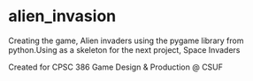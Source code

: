 # alien_invasion

Creating the game, Alien invaders using the pygame library from python.Using as a skeleton for the next project,
Space Invaders

Created for CPSC 386 Game Design & Production @ CSUF

